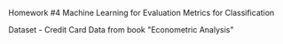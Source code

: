 Homework #4 Machine Learning for Evaluation Metrics for Classification

Dataset - Credit Card Data from book "Econometric Analysis"
